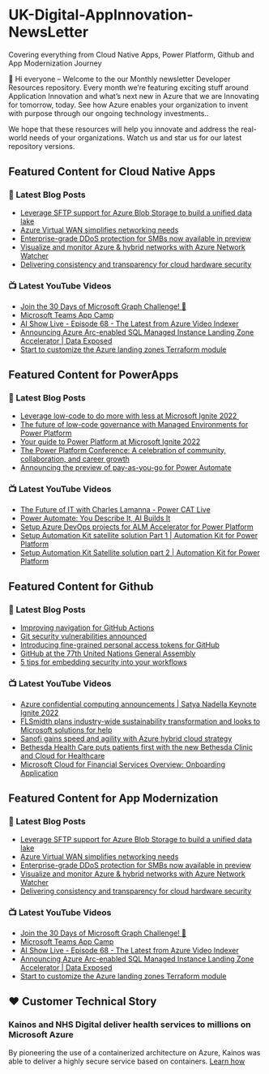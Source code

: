 # UK-Digital-AppInnovation-NewsLetter

Covering everything from Cloud Native Apps, Power Platform, Github and App Modernization Journey

👋 Hi everyone – Welcome to the our Monthly newsletter Developer Resources repository. Every month we’re featuring exciting stuff around Application Innovation and what’s next new in Azure that we are Innovating for tomorrow, today. See how Azure enables your organization to invent with purpose through our ongoing technology investments..


We hope that these resources will help you innovate and address the real-world needs of your organizations. Watch us and star us for our latest repository versions.

## Featured Content for Cloud Native Apps


### 📝 Latest Blog Posts

    
<!-- BLOGCNA:START -->
- [Leverage SFTP support for Azure Blob Storage to build a unified data lake](https://azure.microsoft.com/blog/leverage-sftp-support-for-azure-blob-storage-to-build-a-unified-data-lake/)
- [Azure Virtual WAN simplifies networking needs](https://azure.microsoft.com/blog/networking-needs-simplified-with-azure-virtual-wan/)
- [Enterprise-grade DDoS protection for SMBs now available in preview](https://azure.microsoft.com/blog/enterprisegrade-ddos-protection-for-smbs-now-available-in-preview/)
- [Visualize and monitor Azure & hybrid networks with Azure Network Watcher](https://azure.microsoft.com/blog/visualize-and-monitor-azure-hybrid-networks-with-azure-network-watcher/)
- [Delivering consistency and transparency for cloud hardware security](https://azure.microsoft.com/blog/delivering-consistency-and-transparency-for-cloud-hardware-security/)
<!-- BLOGCNA:END -->

### 📺 Latest YouTube Videos

 
<!-- YOUTUBECNA:START -->
- [Join the 30 Days of Microsoft Graph Challenge! 🦒](https://www.youtube.com/watch?v=IgLtVYWw4qE)
- [Microsoft Teams App Camp](https://www.youtube.com/watch?v=jIOx6oWiPg8)
- [AI Show Live - Episode 68 - The Latest from Azure Video Indexer](https://www.youtube.com/watch?v=4iDIGD37tK0)
- [Announcing Azure Arc-enabled SQL Managed Instance Landing Zone Accelerator | Data Exposed](https://www.youtube.com/watch?v=5aybjVccALY)
- [Start to customize the Azure landing zones Terraform module](https://www.youtube.com/watch?v=vFO_cyolUW0)
<!-- YOUTUBECNA:END -->

##  Featured Content for PowerApps
### 📝 Latest Blog Posts
<!-- BLOGPOWER:START -->
- [Leverage low-code to do more with less at Microsoft Ignite 2022 ](https://cloudblogs.microsoft.com/powerplatform/2022/10/12/leverage-low-code-to-do-more-with-less-at-microsoft-ignite-2022/)
- [The future of low-code governance with Managed Environments for Power Platform](https://cloudblogs.microsoft.com/powerplatform/2022/10/12/the-future-of-low-code-governance-with-managed-environments-for-power-platform/)
- [Your guide to Power Platform at Microsoft Ignite 2022](https://cloudblogs.microsoft.com/powerplatform/2022/10/05/your-guide-to-power-platform-at-microsoft-ignite-2022/)
- [The Power Platform Conference: A celebration of community, collaboration, and career growth](https://cloudblogs.microsoft.com/powerplatform/2022/09/20/the-power-platform-conference-a-celebration-of-community-collaboration-and-career-growth/)
- [Announcing the preview of pay-as-you-go for Power Automate](https://cloudblogs.microsoft.com/powerplatform/2022/07/21/announcing-the-preview-of-pay-as-you-go-for-power-automate/)
<!-- BLOGPOWER:END -->
 ### 📺 Latest YouTube Videos
    
<!-- YOUTUBEPOWER:START -->
- [The Future of IT with Charles Lamanna - Power CAT Live](https://www.youtube.com/watch?v=pvQYPmjiGmQ)
- [Power Automate: You Describe It, AI Builds It](https://www.youtube.com/watch?v=9lnDnxLcis4)
- [Setup Azure DevOps projects for ALM Accelerator for Power Platform](https://www.youtube.com/watch?v=oe7zPIoSWpo)
- [Setup Automation Kit satellite solution Part 1 | Automation Kit for Power Platform](https://www.youtube.com/watch?v=IlmcQaU5jBo)
- [Setup Automation Kit Satellite solution part 2 | Automation Kit for Power Platform](https://www.youtube.com/watch?v=xWOi_A341T0)
<!-- YOUTUBEPOWER:END -->

##  Featured Content for Github
### 📝 Latest Blog Posts
<!-- BLOGGITHUB:START -->
- [Improving navigation for GitHub Actions](https://github.blog/2022-10-20-improving-navigation-for-github-actions/)
- [Git security vulnerabilities announced](https://github.blog/2022-10-18-git-security-vulnerabilities-announced/)
- [Introducing fine-grained personal access tokens for GitHub](https://github.blog/2022-10-18-introducing-fine-grained-personal-access-tokens-for-github/)
- [GitHub at the 77th United Nations General Assembly](https://github.blog/2022-10-17-github-at-the-77th-united-nations-general-assembly/)
- [5 tips for embedding security into your workflows](https://github.blog/2022-10-17-5-tips-for-embedding-security-into-your-workflows/)
<!-- BLOGGITHUB:END -->
### 📺 Latest YouTube Videos
<!-- YOUTUBEGITHUB:START -->
- [Azure confidential computing announcements | Satya Nadella Keynote Ignite 2022](https://www.youtube.com/watch?v=ulNtbG_EZUI)
- [FLSmidth plans industry-wide sustainability transformation and looks to Microsoft solutions for help](https://www.youtube.com/watch?v=V5Br8Xv4BNE)
- [Sanofi gains speed and agility with Azure hybrid cloud strategy](https://www.youtube.com/watch?v=K3xEAvTFCk4)
- [Bethesda Health Care puts patients first with the new Bethesda Clinic and Cloud for Healthcare](https://www.youtube.com/watch?v=F-YQspizp_Q)
- [Microsoft Cloud for Financial Services Overview: Onboarding Application](https://www.youtube.com/watch?v=uRnm3Dff7B4)
<!-- YOUTUBEGITHUB:END -->
##  Featured Content for App Modernization
### 📝 Latest Blog Posts
<!-- BLOGAPPMOD:START -->
- [Leverage SFTP support for Azure Blob Storage to build a unified data lake](https://azure.microsoft.com/blog/leverage-sftp-support-for-azure-blob-storage-to-build-a-unified-data-lake/)
- [Azure Virtual WAN simplifies networking needs](https://azure.microsoft.com/blog/networking-needs-simplified-with-azure-virtual-wan/)
- [Enterprise-grade DDoS protection for SMBs now available in preview](https://azure.microsoft.com/blog/enterprisegrade-ddos-protection-for-smbs-now-available-in-preview/)
- [Visualize and monitor Azure & hybrid networks with Azure Network Watcher](https://azure.microsoft.com/blog/visualize-and-monitor-azure-hybrid-networks-with-azure-network-watcher/)
- [Delivering consistency and transparency for cloud hardware security](https://azure.microsoft.com/blog/delivering-consistency-and-transparency-for-cloud-hardware-security/)
<!-- BLOGAPPMOD:END -->
### 📺 Latest YouTube Videos
<!-- YOUTUBEAPPMOD:START -->
- [Join the 30 Days of Microsoft Graph Challenge! 🦒](https://www.youtube.com/watch?v=IgLtVYWw4qE)
- [Microsoft Teams App Camp](https://www.youtube.com/watch?v=jIOx6oWiPg8)
- [AI Show Live - Episode 68 - The Latest from Azure Video Indexer](https://www.youtube.com/watch?v=4iDIGD37tK0)
- [Announcing Azure Arc-enabled SQL Managed Instance Landing Zone Accelerator | Data Exposed](https://www.youtube.com/watch?v=5aybjVccALY)
- [Start to customize the Azure landing zones Terraform module](https://www.youtube.com/watch?v=vFO_cyolUW0)
<!-- YOUTUBEAPPMOD:END -->


## ♥️ Customer Technical Story 

### Kainos and NHS Digital deliver health services to millions on Microsoft Azure

By pioneering the use of a containerized architecture on Azure, Kainos was able to deliver a highly secure service based on containers. [Learn how](https://customers.microsoft.com/en-us/story/1368348549535774520-kainos-and-nhs-digital-deliver-health-services-to-millions-on-microsoft-azure)

